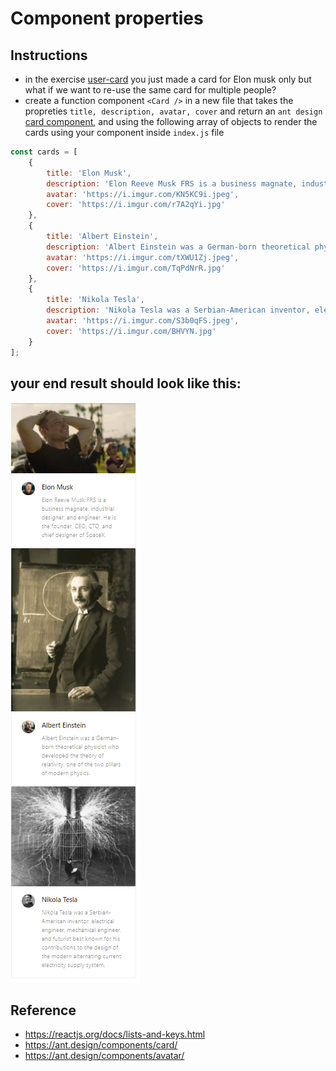 # Component properties
## Instructions

- in the exercise [user-card](https://github.com/adouz/react-bootcamp/tree/main/user-card) you just made a card for Elon musk only but what if we want to re-use the same card for multiple people?
- create a function component `<Card />` in a new file that takes the propreties `title, description, avatar, cover` and return an `ant design` [card component](https://ant.design/components/card/), and using the following array of objects to render the cards using your component inside `index.js` file

```js
const cards = [
    {
        title: 'Elon Musk',
        description: 'Elon Reeve Musk FRS is a business magnate, industrial designer, and engineer. He is the founder, CEO, CTO, and chief designer of SpaceX.',
        avatar: 'https://i.imgur.com/KN5KC9i.jpeg',
        cover: 'https://i.imgur.com/r7A2qYi.jpg'
    },
    {
        title: 'Albert Einstein',
        description: 'Albert Einstein was a German-born theoretical physicist who developed the theory of relativity, one of the two pillars of modern physics.',
        avatar: 'https://i.imgur.com/tXWU1Zj.jpeg',
        cover: 'https://i.imgur.com/TqPdNrR.jpg'
    },
    {
        title: 'Nikola Tesla',
        description: 'Nikola Tesla was a Serbian-American inventor, electrical engineer, mechanical engineer, and futurist best known for his contributions to the design of the modern alternating current electricity supply system.',
        avatar: 'https://i.imgur.com/S3b0qFS.jpeg',
        cover: 'https://i.imgur.com/BHVYN.jpg'
    }
];
```
## your end result should look like this:
<img src="./component-properties.png">

## Reference
- https://reactjs.org/docs/lists-and-keys.html
- https://ant.design/components/card/
- https://ant.design/components/avatar/
